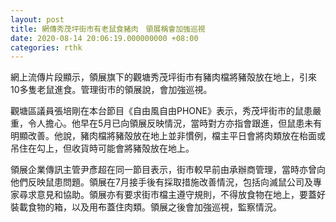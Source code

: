 ```yaml
---
layout: post
title: 網傳秀茂坪街市有老鼠食豬肉　領展稱會加強巡視
date: 2020-08-14 20:06:19.000000000 +08:00
categories: rthk
---
```


網上流傳片段顯示，領展旗下的觀塘秀茂坪街市有豬肉檔將豬殻放在地上，引來10多隻老鼠進食。管理街市的領展說，會加強巡視。

觀塘區議員張培剛在本台節目《自由風自由PHONE》表示，秀茂坪街市的鼠患嚴重，令人擔心。他早在5月已向領展反映情況，當時對方亦指會跟進，但鼠患未有明顯改善。他說，豬肉檔將豬殻放在地上並非慣例，檔主平日會將肉類放在枱面或吊住在勾上，但收貨時可能會將豬殻放在地上。

領展企業傳訊主管尹彥超在同一節目表示，街市較早前由承辦商管理，當時亦曾向他們反映鼠患問題。領展在7月接手後有採取措施改善情況，包括向滅鼠公司及專家尋求意見和協助。領展亦有要求街市檔主遵守規則，不得放食物在地上，要蓋好裝載食物的箱，以及用布蓋住肉類。領展之後會加強巡視，監察情況。
